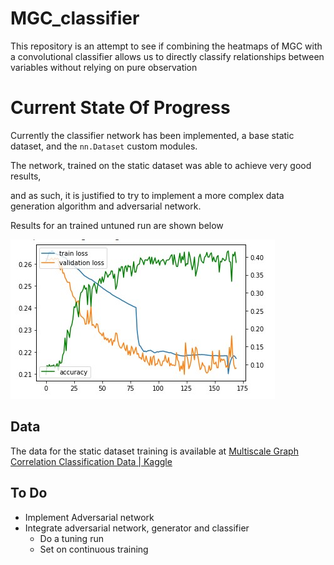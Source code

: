 # MGC_classifier
This repository is an attempt to see if combining the heatmaps of MGC with a convolutional classifier allows us to directly classify relationships between variables without relying on pure observation



# Current State Of Progress

Currently the classifier network has been implemented, a base static dataset, and the `nn.Dataset` custom modules. 

The network, trained on the static dataset was able to achieve very good results, 

and as such, it is justified to try to implement a more complex data generation algorithm and adversarial network.

Results for an trained untuned run are shown below

![proof_of_concept_training](./images/proof_of_concept.jpg)

## Data

The data for the static dataset training is available at [Multiscale Graph Correlation Classification Data | Kaggle](https://www.kaggle.com/waltherwjohnson/multiscale-graph-correlation-classification-data)



## To Do

- Implement Adversarial network
- Integrate adversarial network, generator and classifier
  - Do a tuning run
  - Set on continuous training